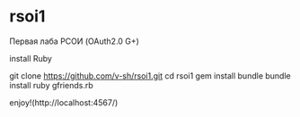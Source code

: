 rsoi1
=====

Первая лаба РСОИ (OAuth2.0 G+)

install Ruby

git clone https://github.com/v-sh/rsoi1.git
cd rsoi1
gem install bundle
bundle install
ruby gfriends.rb

enjoy!(http://localhost:4567/)

